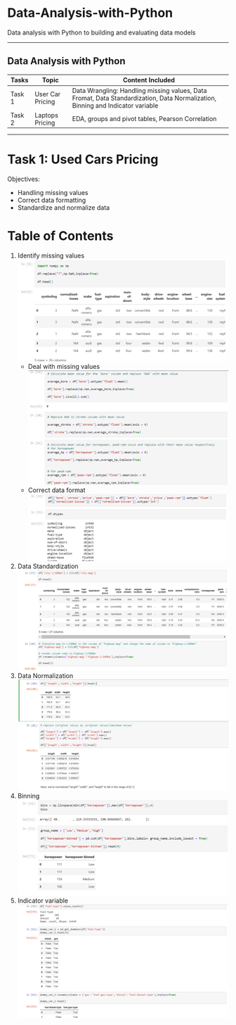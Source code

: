 # Data-Analysis-with-Python
 Data analysis with Python to building and evaluating data models


--------------------------------------------------------------------------------
## Data Analysis with Python

Tasks       | Topic       | Content Included
----------- | ------------|-------------------
Task 1      | User Car Pricing  | Data Wrangling: Handling missing values, Data Fromat, Data Standardization, Data Normalization, Binning and Indicator variable
Task 2     | Laptops Pricing  | EDA, groups and pivot tables, Pearson Correlation


--------------------------------------------------------------------------
# Task 1: Used Cars Pricing

Objectives:
* Handling missing values
* Correct data formatting
* Standardize and normalize data

# Table of Contents
1. Identify missing values
   ![alt text](https://github.com/Aayush-Basnet/Data-Analysis-with-Python/blob/fa1a25d97dce2563248c2b6fe73bced16978e8f4/Image/missing%20value%201.1.png)
   * Deal with missing values
   ![alt text](https://github.com/Aayush-Basnet/Data-Analysis-with-Python/blob/fa1a25d97dce2563248c2b6fe73bced16978e8f4/Image/missing%20value%201.2.png)
   * Correct data format
   ![alt text](https://github.com/Aayush-Basnet/Data-Analysis-with-Python/blob/fa1a25d97dce2563248c2b6fe73bced16978e8f4/Image/missing%20vaule%201.3.png)
3. Data Standardization
   ![alt text](https://github.com/Aayush-Basnet/Data-Analysis-with-Python/blob/fa1a25d97dce2563248c2b6fe73bced16978e8f4/Image/standardization.png)
4. Data Normalization
   ![alt text](https://github.com/Aayush-Basnet/Data-Analysis-with-Python/blob/fa1a25d97dce2563248c2b6fe73bced16978e8f4/Image/normalization.png)
5. Binning
  ![alt text](https://github.com/Aayush-Basnet/Data-Analysis-with-Python/blob/fa1a25d97dce2563248c2b6fe73bced16978e8f4/Image/bining%201.2.png)
6. Indicator variable
 ![alt text](https://github.com/Aayush-Basnet/Data-Analysis-with-Python/blob/fa1a25d97dce2563248c2b6fe73bced16978e8f4/Image/Indicator%20variable_%20dummies.png) 
